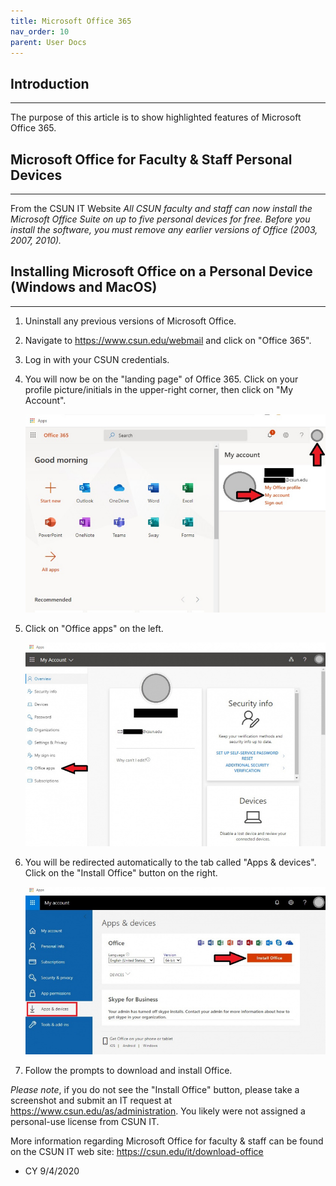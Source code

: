 ```yaml
---
title: Microsoft Office 365 
nav_order: 10
parent: User Docs
---
```

## Introduction
---------------
The purpose of this article is to show highlighted features of Microsoft Office 365.


## Microsoft Office for Faculty & Staff Personal Devices
-----------------
From the CSUN IT Website
*All CSUN faculty and staff can now install the Microsoft Office Suite on up to five personal devices for free.
Before you install the software, you must remove any earlier versions of Office (2003, 2007, 2010).*


## Installing Microsoft Office on a Personal Device (Windows and MacOS)
------------------
1. Uninstall any previous versions of Microsoft Office.

2. Navigate to https://www.csun.edu/webmail and click on "Office 365".

3. Log in with your CSUN credentials.

4. You will now be on the "landing page" of Office 365. Click on your profile picture/initials in the upper-right corner, then click on "My Account".

	![365-1](./images/365-1.jpg)

5. Click on "Office apps" on the left.

	![365-2](./images/365-2.jpg)

6. You will be redirected automatically to the tab called "Apps & devices". Click on the "Install Office" button on the right.

	![365-3](./images/365-3.jpg)

7. Follow the prompts to download and install Office.

*Please note*, if you do not see the "Install Office" button, please take a screenshot and submit an IT request at https://www.csun.edu/as/administration. You likely were not assigned a personal-use license from CSUN IT.

More information regarding Microsoft Office for faculty & staff can be found on the CSUN IT web site: https://csun.edu/it/download-office
- CY 9/4/2020